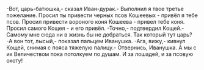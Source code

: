   -Вот, царь-батюшка,- сказал Иван-дурак.- Выполнил я твое третье пожелание. Просил ты привести черных псов Кошеевых - привёл я тебе псов. Просил привести вороного коня Кошеева - привел тебе коня. Просил самого Кощея - и его привёл.
-Точно,- подтвердил Кощей.- Самому мне сюда ни в жизнь бы не добраться. Так который тут царь?
-А вон тот, лысый,- показал пальцем  Иванушка.
-Ага, вижу,- кивнул Кощей, снимая с пояса тяжелую палицу.- Отвернись, Иванушка. А мы с их Величеством пока потолкуем по душам. И за лошадей, и за псовую охоту!    